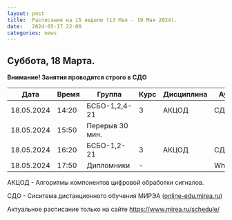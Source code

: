 ```yaml
---
layout: post
title:  Расписание на 15 неделю (13 Мая - 19 Мая 2024).
date:   2024-05-17 22:00
categories: news
---
```


## Суббота, 18 Марта.
__Внимание! Занятия проводятся строго в СДО__

| Дата          | Время   | Группа               | Курс | Дисциплина  | Аудитория  | Материалы |
| ------------- | ------- | -------------------- | ---- | ----------- | ---------- | --------- |
|18.05.2024     |14:20    |БСБО-1,2,4-21         |   3  |АКЦОД        |    СДО     | см. СДО   |
|18.05.2024     |15:50    |Перерыв 30 мин.       |      |             |            |           |
|18.05.2024     |16:20    |БСБО-1,2-21           |   3  |АКЦОД        |    СДО     |           |
|18.05.2024     |17:50    |Дипломники            |   -  |             |WhAp,Discord|           |

АКЦОД - Алгоритмы компонентов цифровой обработки сигналов.

СДО - Сиситема дистанционного обучения МИРЭА ([online-edu.mirea.ru](https://online-edu.mirea.ru/))

Актуальное расписание только на сайте https://www.mirea.ru/schedule/



